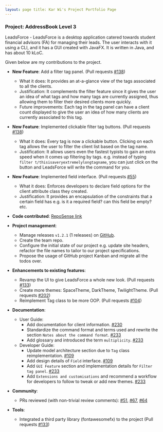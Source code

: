 ```yaml
---
layout: page title: Kar Wi's Project Portfolio Page
---
```


### Project: AddressBook Level 3

LeadsForce - LeadsForce is a desktop application catered towards student financial advisors (FA) for managing their leads.
The user interacts with it using a CLI, and it has a GUI created with JavaFX. It is written in Java, and has about 10 kLoC.

Given below are my contributions to the project.

* **New Feature**: Add a filter tag panel. (Pull requests [\#138](https://github.com/AY2122S1-CS2103T-T17-3/tp/pull/138))
  * What it does: It provides an at-a-glance view of the tags associated to all the clients. 
  * Justification: It complements the filter feature since it gives the user an idea of what tags and how many tags are currently assigned, thus allowing them to filter their desired clients more quickly. 
  * Future improvements: Each tag in the tag panel can have a client count displayed to give the user an idea of how many clients are currently associated to this tag.

* **New Feature**: Implemented clickable filter tag buttons. (Pull requests [\#138](https://github.com/AY2122S1-CS2103T-T17-3/tp/pull/138))
  * What it does: Every tag is now a clickable button. Clicking on each tag allows the user to filter the client list based on the tag name.
  * Justification: It allows users even the fastest typists to gain an extra speed when it comes up filtering by tags. e.g. instead of typing `filter t/thisisaveryextremelylongtagname`, you can just click on the button and LeadsForce will write the command for you.

* **New Feature**: Implemented field interface. (Pull requests [\#55](https://github.com/AY2122S1-CS2103T-T17-3/tp/pull/55))
  * What it does: Enforces developers to declare field options for the client attribute class they created.
  * Justification: It provides an encapsulation of the constraints that a certain field has e.g. is it a required field? can this field be empty? etc.
  
* **Code contributed**: [RepoSense link](https://nus-cs2103-ay2122s1.github.io/tp-dashboard/?search=&sort=groupTitle&sortWithin=title&timeframe=commit&mergegroup=&groupSelect=groupByRepos&breakdown=true&checkedFileTypes=docs~functional-code~test-code~other&since=2021-09-17&tabOpen=true&tabType=authorship&tabAuthor=CrownKira&tabRepo=AY2122S1-CS2103T-T17-3%2Ftp%5Bmaster%5D&authorshipIsMergeGroup=false&authorshipFileTypes=docs~functional-code~test-code~other&authorshipIsBinaryFileTypeChecked=false)

* **Project management**:
    * Manage releases `v1.2.1` (1 releases) on [GitHub](https://github.com/AY2122S1-CS2103T-T17-3/tp/releases).
    * Create the team repo. 
    * Configure the initial state of our project e.g. update site headers, refactor the file names to tailor to our project specifications.
    * Propose the usage of GitHub project Kanban and migrate all the todos over. 
    
* **Enhancements to existing features**:
    * Revamp the UI to give LeadsForce a whole new look. (Pull requests [\#133](https://github.com/AY2122S1-CS2103T-T17-3/tp/pull/133))
    * Create more themes: SpaceTheme, DarkTheme, TwilightTheme. (Pull requests [\#202](https://github.com/AY2122S1-CS2103T-T17-3/tp/pull/202))
    * Reimplement Tag class to be more OOP. (Pull requests [\#104](https://github.com/AY2122S1-CS2103T-T17-3/tp/pull/104))

* **Documentation**:
    * User Guide:
        * Add documentation for client information. [\#230](https://github.com/AY2122S1-CS2103T-T17-3/tp/pull/230)
        * Standardize the command format and terms used and rewrite the section `Notes about the command format`. [\#233](https://github.com/AY2122S1-CS2103T-T17-3/tp/pull/233)
        * Add glossary and introduced the term `multiplicity`. [\#233](https://github.com/AY2122S1-CS2103T-T17-3/tp/pull/233)
    * Developer Guide:
        * Update model architecture section due to `Tag` class reimplementation. [\#109](https://github.com/AY2122S1-CS2103T-T17-3/tp/pull/109)
        * Add design details of `Field` interface. [\#109](https://github.com/AY2122S1-CS2103T-T17-3/tp/pull/109)
        * Add `GUI Feature` section and implementation details for `Filter tag panel`. [\#233](https://github.com/AY2122S1-CS2103T-T17-3/tp/pull/233)
        * Add `Extensions and customisations` and recommend a workflow for developers to follow to tweak or add new themes. [\#233](https://github.com/AY2122S1-CS2103T-T17-3/tp/pull/233)

* **Community**:
    * PRs reviewed (with non-trivial review comments): [\#51](https://github.com/AY2122S1-CS2103T-T17-3/tp/pull/51), [\#67](https://github.com/AY2122S1-CS2103T-T17-3/tp/pull/67), [\#64](https://github.com/AY2122S1-CS2103T-T17-3/tp/pull/64)
  
* **Tools**:
    * Integrated a third party library (fontawesomefx) to the project (Pull requests [\#133](https://github.com/AY2122S1-CS2103T-T17-3/tp/pull/133))
